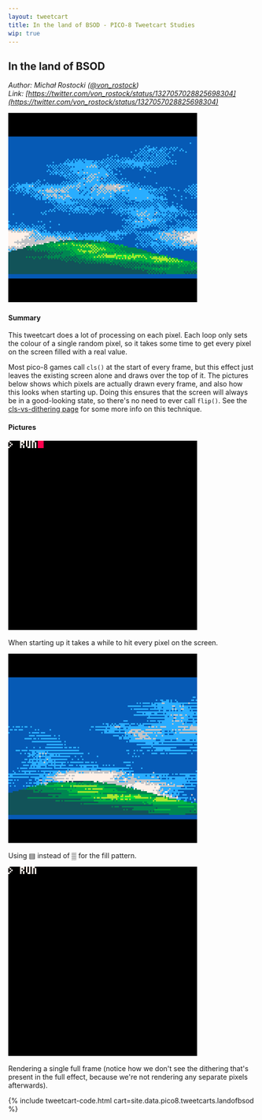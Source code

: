 ```yaml
---
layout: tweetcart
title: In the land of BSOD - PICO-8 Tweetcart Studies
wip: true
---
```


## In the land of BSOD

_Author: Michał Rostocki ([@von_rostock](https://twitter.com/von_rostock))_<br>
_Link: [https://twitter.com/von_rostock/status/1327057028825698304](https://twitter.com/von_rostock/status/1327057028825698304)_

<img class="screenie" src="/img/tweetcarts/landofbsod.gif" alt="In the land of BSOD">

#### Summary
This tweetcart does a lot of processing on each pixel. Each loop only sets the colour of a single random pixel, so it takes some time to get every pixel on the screen filled with a real value.

Most pico-8 games call `cls()` at the start of every frame, but this effect just leaves the existing screen alone and draws over the top of it. The pictures below shows which pixels are actually drawn every frame, and also how this looks when starting up. Doing this ensures that the screen will always be in a good-looking state, so there's no need to ever call `flip()`. See the [cls-vs-dithering page](./basics#cls-vs-dithering) for some more info on this technique.

#### Pictures
<div class="halfgrid">

<div>
<img src="/img/tweetcarts/landofbsod-startup.gif">
<p>When starting up it takes a while to hit every pixel on the screen.</p>
</div>

<div>
<img src="/img/tweetcarts/landofbsod-dashes.gif">
<p>Using ▤ instead of ▒ for the fill pattern.</p>
</div>

<div>
<img src="/img/tweetcarts/landofbsod-cleanframe.gif">
<p>Rendering a single full frame (notice how we don't see the dithering that's present in the full effect, because we're not rendering any separate pixels afterwards).</p>
</div>

</div>

{% include tweetcart-code.html cart=site.data.pico8.tweetcarts.landofbsod %}
